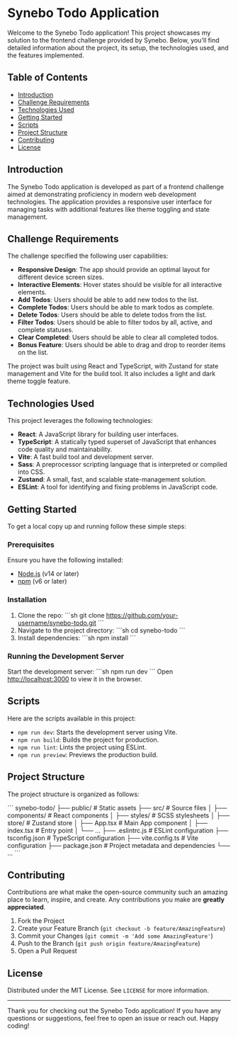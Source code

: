 
# Synebo Todo Application

Welcome to the Synebo Todo application! This project showcases my solution to the frontend challenge provided by Synebo. Below, you'll find detailed information about the project, its setup, the technologies used, and the features implemented.

## Table of Contents

- [Introduction](#introduction)
- [Challenge Requirements](#challenge-requirements)
- [Technologies Used](#technologies-used)
- [Getting Started](#getting-started)
- [Scripts](#scripts)
- [Project Structure](#project-structure)
- [Contributing](#contributing)
- [License](#license)

## Introduction

The Synebo Todo application is developed as part of a frontend challenge aimed at demonstrating proficiency in modern web development technologies. The application provides a responsive user interface for managing tasks with additional features like theme toggling and state management.

## Challenge Requirements

The challenge specified the following user capabilities:

- **Responsive Design**: The app should provide an optimal layout for different device screen sizes.
- **Interactive Elements**: Hover states should be visible for all interactive elements.
- **Add Todos**: Users should be able to add new todos to the list.
- **Complete Todos**: Users should be able to mark todos as complete.
- **Delete Todos**: Users should be able to delete todos from the list.
- **Filter Todos**: Users should be able to filter todos by all, active, and complete statuses.
- **Clear Completed**: Users should be able to clear all completed todos.
- **Bonus Feature**: Users should be able to drag and drop to reorder items on the list.

The project was built using React and TypeScript, with Zustand for state management and Vite for the build tool. It also includes a light and dark theme toggle feature.

## Technologies Used

This project leverages the following technologies:

- **React**: A JavaScript library for building user interfaces.
- **TypeScript**: A statically typed superset of JavaScript that enhances code quality and maintainability.
- **Vite**: A fast build tool and development server.
- **Sass**: A preprocessor scripting language that is interpreted or compiled into CSS.
- **Zustand**: A small, fast, and scalable state-management solution.
- **ESLint**: A tool for identifying and fixing problems in JavaScript code.

## Getting Started

To get a local copy up and running follow these simple steps:

### Prerequisites

Ensure you have the following installed:

- [Node.js](https://nodejs.org/) (v14 or later)
- [npm](https://www.npmjs.com/) (v6 or later)

### Installation

1. Clone the repo:
   \```sh
   git clone https://github.com/your-username/synebo-todo.git
   \```
2. Navigate to the project directory:
   \```sh
   cd synebo-todo
   \```
3. Install dependencies:
   \```sh
   npm install
   \```

### Running the Development Server

Start the development server:
\```sh
npm run dev
\```
Open [http://localhost:3000](http://localhost:3000) to view it in the browser.

## Scripts

Here are the scripts available in this project:

- `npm run dev`: Starts the development server using Vite.
- `npm run build`: Builds the project for production.
- `npm run lint`: Lints the project using ESLint.
- `npm run preview`: Previews the production build.

## Project Structure

The project structure is organized as follows:

\```
synebo-todo/
├── public/                 # Static assets
├── src/                    # Source files
│   ├── components/         # React components
│   ├── styles/             # SCSS stylesheets
│   ├── store/              # Zustand store
│   ├── App.tsx             # Main App component
│   ├── index.tsx           # Entry point
│   └── ...
├── .eslintrc.js            # ESLint configuration
├── tsconfig.json           # TypeScript configuration
├── vite.config.ts          # Vite configuration
├── package.json            # Project metadata and dependencies
└── ...
\```

## Contributing

Contributions are what make the open-source community such an amazing place to learn, inspire, and create. Any contributions you make are **greatly appreciated**.

1. Fork the Project
2. Create your Feature Branch (`git checkout -b feature/AmazingFeature`)
3. Commit your Changes (`git commit -m 'Add some AmazingFeature'`)
4. Push to the Branch (`git push origin feature/AmazingFeature`)
5. Open a Pull Request

## License

Distributed under the MIT License. See `LICENSE` for more information.

---

Thank you for checking out the Synebo Todo application! If you have any questions or suggestions, feel free to open an issue or reach out. Happy coding!
